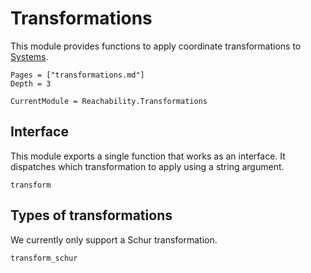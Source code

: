 # Transformations

This module provides functions to apply coordinate transformations to
[Systems](@ref).

```@contents
Pages = ["transformations.md"]
Depth = 3
```

```@meta
CurrentModule = Reachability.Transformations
```

## Interface

This module exports a single function that works as an interface. It dispatches
which transformation to apply using a string argument.

```@docs
transform
```

## Types of transformations

We currently only support a Schur transformation.

```@docs
transform_schur
```
